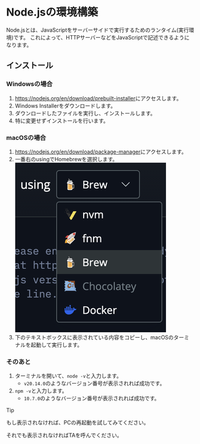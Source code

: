 
# Node.jsの環境構築

Node.jsとは、JavaScriptをサーバーサイドで実行するためのランタイム(実行環境)です。
これによって、HTTPサーバーなどをJavaScriptで記述できるようになります。

## インストール

### Windowsの場合

1. <https://nodejs.org/en/download/prebuilt-installer>にアクセスします。
2. Windows Installerをダウンロードします。
3. ダウンロードしたファイルを実行し、インストールします。
4. 特に変更せずインストールを行います。

### macOSの場合

1. <https://nodejs.org/en/download/package-manager>にアクセスします。
2. 一番右のusingでHomebrewを選択します。<br>![](../images/node_homebrew.png)
3. 下のテキストボックスに表示されている内容をコピーし、macOSのターミナルを起動して実行します。

### そのあと

1. ターミナルを開いて、`node -v`と入力します。
   - `v20.14.0`のようなバージョン番号が表示されれば成功です。
2. `npm -v`と入力します。
   - `10.7.0`のようなバージョン番号が表示されれば成功です。

> [!TIP]
> もし表示されなければ、PCの再起動を試してみてください。
>
> それでも表示されなければTAを呼んでください。
